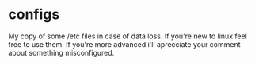 # configs
My copy of some /etc files in case of data loss. If you're new to linux feel free to use them. If you're more advanced i'll aprecciate your comment about something misconfigured.
